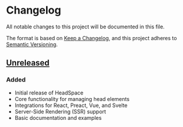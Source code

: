 # Changelog

All notable changes to this project will be documented in this file.

The format is based on [Keep a Changelog](https://keepachangelog.com/en/1.0.0/),
and this project adheres to [Semantic Versioning](https://semver.org/spec/v2.0.0.html).

## [Unreleased]

### Added
- Initial release of HeadSpace
- Core functionality for managing head elements
- Integrations for React, Preact, Vue, and Svelte
- Server-Side Rendering (SSR) support
- Basic documentation and examples

[Unreleased]: https://github.com/yourusername/head-space/compare/v1.0.0...HEAD
